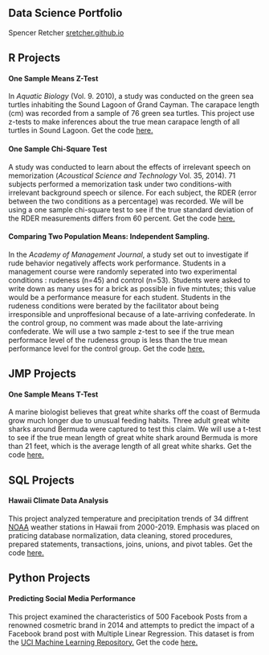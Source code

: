 
## Data Science Portfolio

Spencer Retcher
[sretcher.github.io](https://github.com/sretcher/sretcher.github.io)



## R Projects

#### One Sample Means Z-Test
In *Aquatic Biology* (Vol. 9. 2010), a study was conducted on the green sea turtles inhabiting the Sound Lagoon of Grand Cayman. The carapace length (cm) was recorded from a sample of 76 green sea turtles. This project use z-tests to make inferences about the true mean carapace length of all turtles in Sound Lagoon. Get the code [here.](https://github.com/sretcher/z-test-turtles)

#### One Sample Chi-Square Test
A study was conducted to learn about the effects of irrelevant speech on memorization (*Acoustical Science and Technology* Vol. 35, 2014). 71 subjects performed a memorization task under two conditions-with irrelevant background speech or silence. For each subject, the RDER (error between the two conditions as a percentage) was recorded. We will be using a one sample chi-square test to see if the true standard deviation of the RDER measurements differs from 60 percent. Get the code [here.](https://github.com/sretcher/chi-squared-speech)

#### Comparing Two Population Means: Independent Sampling.
In the *Academy of Management Journal*, a study set out to investigate if rude behavior negatively affects work performance. Students in a management course were randomly seperated into two experimental conditions : rudeness (n=45) and control (n=53). Students were asked to write down as many uses for a brick as possible in five mintutes; this value would be a performance measure for each student. Students in the rudeness conditions were berated by the facilitator about being irresponsible and unproffesional because of a late-arriving confederate. In the control group, no comment was made about the late-arriving confederate. We will use a two sample z-test to see if the true mean performace level of the rudeness group is less than the true mean performance level for the control group. Get the code [here.](https://github.com/sretcher/chi-squared-speech)

## JMP Projects

#### One Sample Means T-Test
A marine biologist believes that great white sharks off the coast of Bermuda grow much longer due to unusual feeding habits. Three adult great white sharks around Bermuda were captured to test this claim. We will use a t-test to see if the true mean length of great white shark around Bermuda is more than 21 feet, which is the average length of all great white sharks. Get the code [here.](https://github.com/sretcher/t-test-sharks)

## SQL Projects

#### Hawaii Climate Data Analysis

This project analyzed temperature and precipitation trends of 34 diffrent [NOAA](https://www.ncdc.noaa.gov/cdo-web/) weather stations in Hawaii from 2000-2019. Emphasis was placed on praticing database normalization, data cleaning, stored procedures, prepared statements, transactions, joins, unions, and pivot tables. Get the code [here.](https://github.com/sretcher/hawaii_weather)

## Python Projects

#### Predicting Social Media Performance

This project examined the characteristics of 500 Facebook Posts from a renowned cosmetric brand in 2014 and attempts to predict the impact of a Facebook brand post with Multiple Linear Regression. This dataset is from the [UCI Machine Learning Repository.](https://archive.ics.uci.edu/ml/datasets.php) Get the code [here.](https://github.com/sretcher/facebook_metrics/blob/master/Facebook%20Metrics.ipynb) 

